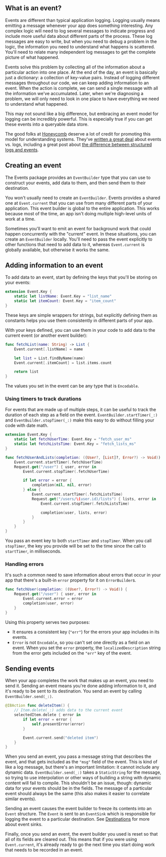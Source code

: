 ## What is an event?

Events are different than typical application logging.
Logging usually means emitting a message whenever your app does something interesting.
Any complex logic will need to log several messages to indicate progress and include more useful data about different parts of the process.
These log messages are easy to write, but when you need to debug a problem in the logic, the information you need to understand what happens is scattered.
You'll need to relate many independent log messages to get the complete picture of what happened.

Events solve this problem by collecting all of the information about a particular action into one place.
At the end of the day, an event is basically just a dictionary: a collection of key-value pairs.
Instead of logging different messages throughout our code, we can keep adding information to an event.
When the action is complete, we can send a single message with all the information we've accumulated.
Later, when we're diagnosing a problem, we will only need to look in one place to have everything we need to understand what happened.

This may not sound like a big difference, but embracing an event model for logging can be incredibly powerful. This is especially true if you can get these events into a queryable data store.

The good folks at [Honeycomb][] deserve a lot of credit for promoting this model for understanding systems. They've [written a great deal][events] about events vs. logs, including a great post about [the difference between structured logs and events][logs-vs-events].

[honeycomb]: https://www.honeycomb.io/
[events]: https://www.honeycomb.io/events-blog/
[logs-vs-events]: https://www.honeycomb.io/blog/how-are-structured-logs-different-from-events/

## Creating an event

The Events package provides an `EventBuilder` type that you can use to construct your events, add data to them, and then send them to their destination.

You won't usually need to create an `EventBuilder`. Events provides a shared one at `Event.current` that you can use from many different parts of your application. This event builder is global to the entire application. This works because most of the time, an app isn't doing multiple high-level units of work at a time.

Sometimes you'll want to emit an event for background work that could happen concurrently with the "current" event. In these situations, you can create an `EventBuilder` locally. You'll need to pass the event explicitly to other functions that need to add data to it, whereas `Event.current` is globally available, but otherwise it works the same.

## Adding information to an event

To add data to an event, start by defining the keys that you'll be storing on your events:

```swift
extension Event.Key {
    static let listName: Event.Key = "list_name"
    static let itemCount: Event.Key = "item_count"
}
```

These keys are simple wrappers for strings, but explicitly defining them as constants helps you use them consistently in different parts of your app.

With your keys defined, you can use them in your code to add data to the current event (or another event builder):

```swift
func fetchList(name: String) -> List {
    Event.current[.listName] = name

    let list = List.findByName(name)
    Event.current[.itemCount] = list.items.count

    return list
}
```

The values you set in the event can be any type that is `Encodable`.

### Using timers to track durations

For events that are made up of multiple steps, it can be useful to track the duration of each step as a field on the event. `EventBuilder.startTimer(_:)` and `EventBuilder.stopTimer(_:)` make this easy to do without filling your code with date math.

```swift
extension Event.Key {
    static let fetchUserTime: Event.Key = "fetch_user_ms"
    static let fetchListsTime: Event.Key = "fetch_lists_ms"
}

func fetchUserAndLists(completion: ((User?, [List]?, Error?) -> Void)) {
    Event.current.startTimer(.fetchUserTime)
    Request.get("/user") { user, error in
        Event.current.stopTimer(.fetchUserTime)

        if let error = error {
            completion(nil, nil, error)
        } else {
            Event.current.startTimer(.fetchListsTime)
            Request.get("/users/\(user.id)/lists") { lists, error in
                Event.current.stopTimer(.fetchListsTime)

                completion(user, lists, error)
            }
        }
    }
}
```

You pass an event key to both `startTimer` and `stopTimer`. When you call `stopTimer`, the key you provide will be set to the time since the call to `startTimer`, in milliseconds.

### Handling errors

It's such a common need to save information about errors that occur in your app that there's a built-in `error` property for it on `ErrorBuilder`s.

```swift
func fetchUser(completion: ((User?, Error?) -> Void)) {
    Request.get("/user") { user, error in
        Event.current.error = error
        completion(user, error)
    }
}
```

Using this property serves two purposes:

* It ensures a consistent key (`"err"`) for the errors your app includes in its events.
* `Error` is not `Encodable`, so you can't set one directly as a field on an event. When you set the `error` property, the `localizedDescription` string from the error gets included on the `"err"` key of the event.

## Sending events

When your app completes the work that makes up an event, you need to send it. Sending an event means you're done adding information to it, and it's ready to be sent to its destination. You send an event by calling `EventBuilder.send(_:)`.

```swift
@IBAction func deleteItem() {
    // Item.delete(_:) adds data to the current event
    selectedItem.delete { error in
        if let error = error {
            self.presentError(error)
        }

        Event.current.send("deleted item")
    }
}
```

When you send an event, you pass a message string that describes the event, and that gets included as the `"msg"` field of the event. This is kind of like a log message, but there's an important limitation: it cannot include any dynamic data. `EventBuilder.send(_:)` takes a `StaticString` for the message, so trying to use interpolation or other ways of building a string with dynamic content will fail to compile. This shouldn't be an issue, though: dynamic data for your events should be in the fields. The message of a particular event should always be the same (this also makes it easier to correlate similar events).

Sending an event causes the event builder to freeze its contents into an `Event` structure. The `Event` is sent to an `EventSink` which is responsible for logging the event to a particular destination. See [Destinations][] for more about event sinks.

[destinations]: Destinations.html

Finally, once you send an event, the event builder you used is reset so that all of its fields are cleared out. This means that if you were using `Event.current`, it's already ready to go the next time you start doing work that needs to be recorded in an event.